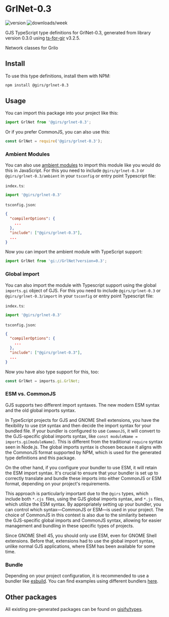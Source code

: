 
# GrlNet-0.3

![version](https://img.shields.io/npm/v/@girs/grlnet-0.3)
![downloads/week](https://img.shields.io/npm/dw/@girs/grlnet-0.3)


GJS TypeScript type definitions for GrlNet-0.3, generated from library version 0.3.0 using [ts-for-gir](https://github.com/gjsify/ts-for-gir) v3.2.5.

Network classes for Grilo

## Install

To use this type definitions, install them with NPM:
```bash
npm install @girs/grlnet-0.3
```

## Usage

You can import this package into your project like this:
```ts
import GrlNet from '@girs/grlnet-0.3';
```

Or if you prefer CommonJS, you can also use this:
```ts
const GrlNet = require('@girs/grlnet-0.3');
```

### Ambient Modules

You can also use [ambient modules](https://github.com/gjsify/ts-for-gir/tree/main/packages/cli#ambient-modules) to import this module like you would do this in JavaScript.
For this you need to include `@girs/grlnet-0.3` or `@girs/grlnet-0.3/ambient` in your `tsconfig` or entry point Typescript file:

`index.ts`:
```ts
import '@girs/grlnet-0.3'
```

`tsconfig.json`:
```json
{
  "compilerOptions": {
    ...
  },
  "include": ["@girs/grlnet-0.3"],
  ...
}
```

Now you can import the ambient module with TypeScript support: 

```ts
import GrlNet from 'gi://GrlNet?version=0.3';
```

### Global import

You can also import the module with Typescript support using the global `imports.gi` object of GJS.
For this you need to include `@girs/grlnet-0.3` or `@girs/grlnet-0.3/import` in your `tsconfig` or entry point Typescript file:

`index.ts`:
```ts
import '@girs/grlnet-0.3'
```

`tsconfig.json`:
```json
{
  "compilerOptions": {
    ...
  },
  "include": ["@girs/grlnet-0.3"],
  ...
}
```

Now you have also type support for this, too:

```ts
const GrlNet = imports.gi.GrlNet;
```


### ESM vs. CommonJS

GJS supports two different import syntaxes. The new modern ESM syntax and the old global imports syntax.

In TypeScript projects for GJS and GNOME Shell extensions, you have the flexibility to use `ESM` syntax and then decide the import syntax for your bundled file. If your bundler is configured to use `CommonJS`, it will convert to the GJS-specific global imports syntax, like `const moduleName = imports.gi[moduleName]`. This is different from the traditional `require` syntax seen in Node.js. The global imports syntax is chosen because it aligns with the CommonJS format supported by NPM, which is used for the generated type definitions and this package.

On the other hand, if you configure your bundler to use ESM, it will retain the ESM import syntax. It's crucial to ensure that your bundler is set up to correctly translate and bundle these imports into either CommonJS or ESM format, depending on your project's requirements.

This approach is particularly important due to the `@girs` types, which include both `*.cjs `files, using the GJS global imports syntax, and `*.js` files, which utilize the ESM syntax. By appropriately setting up your bundler, you can control which syntax—CommonJS or ESM—is used in your project. The choice of CommonJS in this context is also due to the similarity between the GJS-specific global imports and CommonJS syntax, allowing for easier management and bundling in these specific types of projects.

Since GNOME Shell 45, you should only use ESM, even for GNOME Shell extensions. Before that, extensions had to use the global import syntax, unlike normal GJS applications, where ESM has been available for some time.

### Bundle

Depending on your project configuration, it is recommended to use a bundler like [esbuild](https://esbuild.github.io/). You can find examples using different bundlers [here](https://github.com/gjsify/ts-for-gir/tree/main/examples).

## Other packages

All existing pre-generated packages can be found on [gjsify/types](https://github.com/gjsify/types).

